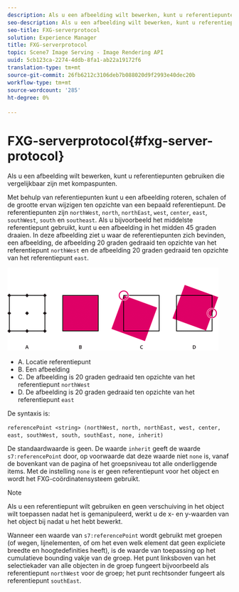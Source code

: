 ```yaml
---
description: Als u een afbeelding wilt bewerken, kunt u referentiepunten gebruiken die vergelijkbaar zijn met kompaspunten.
seo-description: Als u een afbeelding wilt bewerken, kunt u referentiepunten gebruiken die vergelijkbaar zijn met kompaspunten.
seo-title: FXG-serverprotocol
solution: Experience Manager
title: FXG-serverprotocol
topic: Scene7 Image Serving - Image Rendering API
uuid: 5cb123ca-2274-4ddb-8fa1-ab22a19172f6
translation-type: tm+mt
source-git-commit: 26fb6212c3106deb7b088020d9f2993e40dec20b
workflow-type: tm+mt
source-wordcount: '285'
ht-degree: 0%

---
```



# FXG-serverprotocol{#fxg-server-protocol}

Als u een afbeelding wilt bewerken, kunt u referentiepunten gebruiken die vergelijkbaar zijn met kompaspunten.

Met behulp van referentiepunten kunt u een afbeelding roteren, schalen of de grootte ervan wijzigen ten opzichte van een bepaald referentiepunt. De referentiepunten zijn `northWest`, `north`, `northEast`, `west`, `center`, `east`, `southWest`, `south` en `southeast`. Als u bijvoorbeeld het middelste referentiepunt gebruikt, kunt u een afbeelding in het midden 45 graden draaien. In deze afbeelding ziet u waar de referentiepunten zich bevinden, een afbeelding, de afbeelding 20 graden gedraaid ten opzichte van het referentiepunt `northWest` en de afbeelding 20 graden gedraaid ten opzichte van het referentiepunt `east`.

![](assets/wp_ref_points.png)

* A. Locatie referentiepunt
* B. Een afbeelding
* C. De afbeelding is 20 graden gedraaid ten opzichte van het referentiepunt `northWest`
* D. De afbeelding is 20 graden gedraaid ten opzichte van het referentiepunt `east`

De syntaxis is:

`referencePoint <string> (northWest, north, northEast, west, center, east, southWest, south, southEast, none, inherit)`

De standaardwaarde is geen. De waarde `inherit` geeft de waarde `s7:referencePoint` door, op voorwaarde dat deze waarde niet `none` is, vanaf de bovenkant van de pagina of het groepsniveau tot alle onderliggende items. Met de instelling `none` is er geen referentiepunt voor het object en wordt het FXG-coördinatensysteem gebruikt.

>[!NOTE]
>
>Als u een referentiepunt wilt gebruiken en geen verschuiving in het object wilt toepassen nadat het is gemanipuleerd, werkt u de x- en y-waarden van het object bij nadat u het hebt bewerkt.

Wanneer een waarde van `s7:referencePoint` wordt gebruikt met groepen (of wegen, lijnelementen, of om het even welk element dat geen expliciete breedte en hoogtedefinities heeft), is de waarde van toepassing op het cumulatieve bounding vakje van de groep. Het punt linksboven van het selectiekader van alle objecten in de groep fungeert bijvoorbeeld als referentiepunt `northWest` voor de groep; het punt rechtsonder fungeert als referentiepunt `southEast`.

